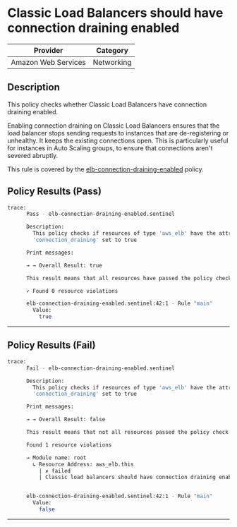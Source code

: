 # Classic Load Balancers should have connection draining enabled

| Provider            | Category     |
|---------------------|--------------|
| Amazon Web Services | Networking   |

## Description

This policy checks whether Classic Load Balancers have connection draining enabled.

Enabling connection draining on Classic Load Balancers ensures that the load balancer stops sending requests to instances that are de-registering or unhealthy. It keeps the existing connections open. This is particularly useful for instances in Auto Scaling groups, to ensure that connections aren't severed abruptly.

This rule is covered by the [elb-connection-draining-enabled](https://github.com/hashicorp/policy-library-FSBP-Policy-Set-for-AWS-Terraform/blob/main/policies/elb/elb-connection-draining-enabled.sentinel) policy.

## Policy Results (Pass)
```bash
trace:
      Pass - elb-connection-draining-enabled.sentinel

      Description:
        This policy checks if resources of type 'aws_elb' have the attribute
        'connection_draining' set to true

      Print messages:

      → → Overall Result: true

      This result means that all resources have passed the policy check for the policy elb-connection-draining-enabled.

      ✓ Found 0 resource violations

      elb-connection-draining-enabled.sentinel:42:1 - Rule "main"
        Value:
          true
```

---

## Policy Results (Fail)
```bash
trace:
      Fail - elb-connection-draining-enabled.sentinel

      Description:
        This policy checks if resources of type 'aws_elb' have the attribute
        'connection_draining' set to true

      Print messages:

      → → Overall Result: false

      This result means that not all resources passed the policy check and the protected behavior is not allowed for the policy elb-connection-draining-enabled.

      Found 1 resource violations

      → Module name: root
        ↳ Resource Address: aws_elb.this
          | ✗ failed
          | Classic load balancers should have connection draining enabled. Refer to https://docs.aws.amazon.com/securityhub/latest/userguide/elb-controls.html#elb-7 for more details.


      elb-connection-draining-enabled.sentinel:42:1 - Rule "main"
        Value:
          false
```

---